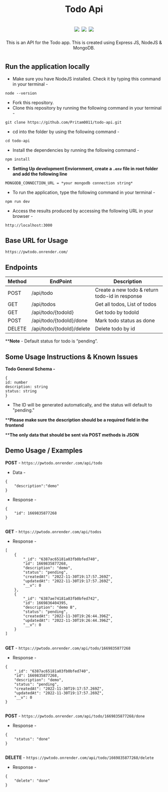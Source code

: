 
 <h1 align="center">
 <p><b>Todo Api</b></p>
 <img src="https://img.shields.io/github/package-json/v/Pritam0011/todo-api?color=g&label=todo-api">
 <img src="https://img.shields.io/npm/v/npm">
 <img src="https://img.shields.io/github/last-commit/pritam0011/todo-api">
</h1>
<p align="center">This is an API for the Todo app. This is created using Express JS, NodeJS & MongoDB.</p>

#

## Run the application locally


- Make sure you have NodeJS installed. Check it by typing this command in your terminal -

```
node --version
```

- Fork this repository.
- Clone this repository by running the following command in your terminal -

```
git clone https://github.com/Pritam0011/todo-api.git
```

- cd into the folder by using the following command -

```
cd todo-api
```

- Install the dependencies by running the following command -

```
npm install
```

- **Setting Up development Enviornment, create a `.env` file in root folder and add the following line**

```
MONGODB_CONNECTION_URL = *your mongodb connection string*
```

- To run the application, type the following command in your terminal -

```
npm run dev
```

- Access the results produced by accessing the following URL in your browser -

```
http://localhost:3000
```
## Base URL for Usage

```
https://pwtodo.onrender.com/
```
## Endpoints
Method | EndPoint                  | Description                                                       |
-------| -----------------------   | ------------------------------------------------------------- |
POST   | /api/todo                 | Create a new todo & return todo-id in response                                          |
GET    | /api/todos                | Get all todos, List of todos                           |
GET    | /api/todo/{todoId}        | Get todo by todoId                                  |
POST   | /api/todo/{todoId}/done   | Mark todo status as done                             |
DELETE | /api/todo/{todoId}/delete | Delete todo by id                                 |

****Note** - Default status for
todo is “pending”.
## Some Usage Instructions & Known Issues 
**Todo General Schema -**
```
{
id: number
description: string
status: string
}
```
- The ID will be generated automatically, and the status will default to "pending."

****Please make sure the description should be a required field in the frontend**

****The only data that should be sent via POST methods is JSON**

## Demo Usage / Examples 

**POST** - ```https://pwtodo.onrender.com/api/todo```
- Data - 
```
{
	"description":"demo"
}
```
- Response -
```
{
	"id": 1669835877268
}
```
##
**GET** - ```https://pwtodo.onrender.com/api/todos```

- Response -
```
[
	{
		"_id": "6387ac65181a03fb0bfed740",
		"id": 1669835877268,
		"description": "demo",
		"status": "pending",
		"createdAt": "2022-11-30T19:17:57.269Z",
		"updatedAt": "2022-11-30T19:17:57.269Z",
		"__v": 0
	},
	{
		"_id": "6387ae74181a03fb0bfed742",
		"id": 1669836404395,
		"description": "demo B",
		"status": "pending",
		"createdAt": "2022-11-30T19:26:44.396Z",
		"updatedAt": "2022-11-30T19:26:44.396Z",
		"__v": 0
	}
]
```
##
**GET** - ```https://pwtodo.onrender.com/api/todo/1669835877268```

- Response -
```
{
	"_id": "6387ac65181a03fb0bfed740",
	"id": 1669835877268,
	"description": "demo",
	"status": "pending",
	"createdAt": "2022-11-30T19:17:57.269Z",
	"updatedAt": "2022-11-30T19:17:57.269Z",
	"__v": 0
}
```
##
**POST** - ```https://pwtodo.onrender.com/api/todo/1669835877268/done```

- Response -
```
{
	"status": "done"
}
```
##
**DELETE** - ```https://pwtodo.onrender.com/api/todo/1669835877268/delete```

- Response -
```
{
	"delete": "done"
}
```
#
